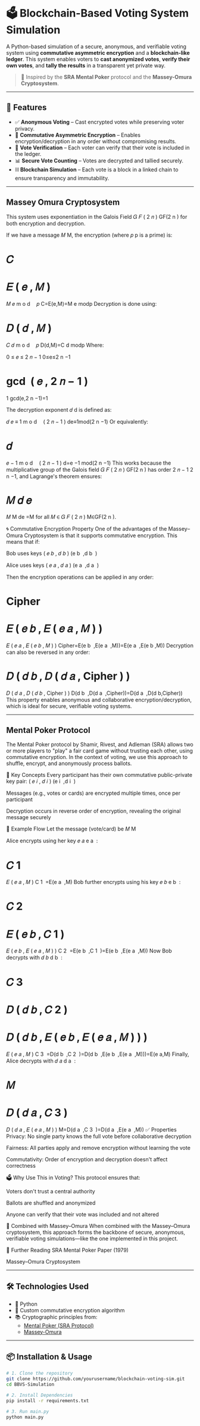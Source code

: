 # 🗳️ Blockchain-Based Voting System Simulation

A Python-based simulation of a secure, anonymous, and verifiable voting system using **commutative asymmetric encryption** and a **blockchain-like ledger**. This system enables voters to **cast anonymized votes**, **verify their own votes**, and **tally the results** in a transparent yet private way.

> 🔐 Inspired by the **SRA Mental Poker** protocol and the **Massey-Omura Cryptosystem**.

---

## 🚀 Features

- ✅ **Anonymous Voting** – Cast encrypted votes while preserving voter privacy.
- 🔐 **Commutative Asymmetric Encryption** – Enables encryption/decryption in any order without compromising results.
- 🔎 **Vote Verification** – Each voter can verify that their vote is included in the ledger.
- 📊 **Secure Vote Counting** – Votes are decrypted and tallied securely.
- ⛓️ **Blockchain Simulation** – Each vote is a block in a linked chain to ensure transparency and immutability.

---
## Massey Omura Cryptosystem
This system uses exponentiation in the Galois Field 
𝐺
𝐹
(
2
𝑛
)
GF(2 
n
 ) for both encryption and decryption.

If we have a message 
𝑀
M, the encryption (where 
𝑝
p is a prime) is:

𝐶
=
𝐸
(
𝑒
,
𝑀
)
=
𝑀
𝑒
m
o
d
 
 
𝑝
C=E(e,M)=M 
e
 modp
Decryption is done using:

𝐷
(
𝑑
,
𝑀
)
=
𝐶
𝑑
m
o
d
 
 
𝑝
D(d,M)=C 
d
 modp
Where:

0
≤
𝑒
≤
2
𝑛
−
1
0≤e≤2 
n
 −1

gcd
⁡
(
𝑒
,
2
𝑛
−
1
)
=
1
gcd(e,2 
n
 −1)=1

The decryption exponent 
𝑑
d is defined as:

𝑑
𝑒
≡
1
m
o
d
 
 
(
2
𝑛
−
1
)
de≡1mod(2 
n
 −1)
Or equivalently:

𝑑
=
𝑒
−
1
m
o
d
 
 
(
2
𝑛
−
1
)
d=e 
−1
 mod(2 
n
 −1)
This works because the multiplicative group of the Galois field 
𝐺
𝐹
(
2
𝑛
)
GF(2 
n
 ) has order 
2
𝑛
−
1
2 
n
 −1, and Lagrange's theorem ensures:

𝑀
𝑑
𝑒
=
𝑀
M 
de
 =M
for all 
𝑀
∈
𝐺
𝐹
(
2
𝑛
)
M∈GF(2 
n
 ).

🌀 Commutative Encryption Property
One of the advantages of the Massey–Omura Cryptosystem is that it supports commutative encryption. This means that if:

Bob uses keys 
(
𝑒
𝑏
,
𝑑
𝑏
)
(e 
b
​
 ,d 
b
​
 )

Alice uses keys 
(
𝑒
𝑎
,
𝑑
𝑎
)
(e 
a
​
 ,d 
a
​
 )

Then the encryption operations can be applied in any order:

Cipher
=
𝐸
(
𝑒
𝑏
,
𝐸
(
𝑒
𝑎
,
𝑀
)
)
=
𝐸
(
𝑒
𝑎
,
𝐸
(
𝑒
𝑏
,
𝑀
)
)
Cipher=E(e 
b
​
 ,E(e 
a
​
 ,M))=E(e 
a
​
 ,E(e 
b
​
 ,M))
Decryption can also be reversed in any order:

𝐷
(
𝑑
𝑏
,
𝐷
(
𝑑
𝑎
,
Cipher
)
)
=
𝐷
(
𝑑
𝑎
,
𝐷
(
𝑑
𝑏
,
Cipher
)
)
D(d 
b
​
 ,D(d 
a
​
 ,Cipher))=D(d 
a
​
 ,D(d 
b
​
 ,Cipher))
This property enables anonymous and collaborative encryption/decryption, which is ideal for secure, verifiable voting systems.



---
## Mental Poker Protocol
The Mental Poker protocol by Shamir, Rivest, and Adleman (SRA) allows two or more players to "play" a fair card game without trusting each other, using commutative encryption. In the context of voting, we use this approach to shuffle, encrypt, and anonymously process ballots.

📌 Key Concepts
Every participant has their own commutative public-private key pair: 
(
𝑒
𝑖
,
𝑑
𝑖
)
(e 
i
​
 ,d 
i
​
 )

Messages (e.g., votes or cards) are encrypted multiple times, once per participant

Decryption occurs in reverse order of encryption, revealing the original message securely

🔁 Example Flow
Let the message (vote/card) be 
𝑀
M

Alice encrypts using her key 
𝑒
𝑎
e 
a
​
 :

𝐶
1
=
𝐸
(
𝑒
𝑎
,
𝑀
)
C 
1
​
 =E(e 
a
​
 ,M)
Bob further encrypts using his key 
𝑒
𝑏
e 
b
​
 :

𝐶
2
=
𝐸
(
𝑒
𝑏
,
𝐶
1
)
=
𝐸
(
𝑒
𝑏
,
𝐸
(
𝑒
𝑎
,
𝑀
)
)
C 
2
​
 =E(e 
b
​
 ,C 
1
​
 )=E(e 
b
​
 ,E(e 
a
​
 ,M))
Now Bob decrypts with 
𝑑
𝑏
d 
b
​
 :

𝐶
3
=
𝐷
(
𝑑
𝑏
,
𝐶
2
)
=
𝐷
(
𝑑
𝑏
,
𝐸
(
𝑒
𝑏
,
𝐸
(
𝑒
𝑎
,
𝑀
)
)
)
=
𝐸
(
𝑒
𝑎
,
𝑀
)
C 
3
​
 =D(d 
b
​
 ,C 
2
​
 )=D(d 
b
​
 ,E(e 
b
​
 ,E(e 
a
​
 ,M)))=E(e 
a
​
 ,M)
Finally, Alice decrypts with 
𝑑
𝑎
d 
a
​
 :

𝑀
=
𝐷
(
𝑑
𝑎
,
𝐶
3
)
=
𝐷
(
𝑑
𝑎
,
𝐸
(
𝑒
𝑎
,
𝑀
)
)
M=D(d 
a
​
 ,C 
3
​
 )=D(d 
a
​
 ,E(e 
a
​
 ,M))
✅ Properties
Privacy: No single party knows the full vote before collaborative decryption

Fairness: All parties apply and remove encryption without learning the vote

Commutativity: Order of encryption and decryption doesn't affect correctness

🗳️ Why Use This in Voting?
This protocol ensures that:

Voters don't trust a central authority

Ballots are shuffled and anonymized

Anyone can verify that their vote was included and not altered

🔐 Combined with Massey–Omura
When combined with the Massey–Omura cryptosystem, this approach forms the backbone of secure, anonymous, verifiable voting simulations—like the one implemented in this project.

📖 Further Reading
SRA Mental Poker Paper (1979)

Massey–Omura Cryptosystem

---

## 🛠️ Technologies Used

- 🐍 Python 
- 🔐 Custom commutative encryption algorithm
- 📚 Cryptographic principles from:
  - [Mental Poker (SRA Protocol)](https://en.wikipedia.org/wiki/Mental_poker)
  - [Massey-Omura](https://en.wikipedia.org/wiki/Massey-Omura-Schema)

---

## 📦 Installation & Usage

```bash
# 1. Clone the repository
git clone https://github.com/yourusername/blockchain-voting-sim.git
cd BBVS-Simulation

# 2. Install Dependencies
pip install -r requirements.txt

# 3. Run main.py
python main.py
